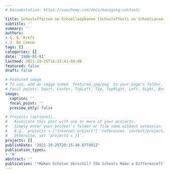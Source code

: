 ```yaml
---
# Documentation: https://wowchemy.com/docs/managing-content/

title: Schooleffecten op Schoolloopbanen [Schooleffects on Schoolcareers]
subtitle: ''
summary: ''
authors:
- G. G. Kreft
- J. De Leeuw
tags: []
categories: []
date: '1986-01-01'
lastmod: 2021-10-25T16:15:41-04:00
featured: false
draft: false

# Featured image
# To use, add an image named `featured.jpg/png` to your page's folder.
# Focal points: Smart, Center, TopLeft, Top, TopRight, Left, Right, BottomLeft, Bottom, BottomRight.
image:
  caption: ''
  focal_point: ''
  preview_only: false

# Projects (optional).
#   Associate this post with one or more of your projects.
#   Simply enter your project's folder or file name without extension.
#   E.g. `projects = ["internal-project"]` references `content/project/deep-learning/index.md`.
#   Otherwise, set `projects = []`.
projects: []
publishDate: '2021-10-25T20:15:40.877491Z'
publication_types:
- '6'
abstract: ''
publication: '*Maken Scholen Verschil? [Do Schools Make a Difference?]*'
---
```

